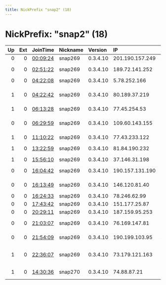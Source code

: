 ```yaml
---
title: NickPrefix "snap2" (18)
---
```


# NickPrefix: "snap2" (18)

|   Up |   Ext | JoinTime                                                                                            | Nickname   | Version   | IP              | AS                                       | CC   |   ORp |   Dirp | OS    | Contact   |   eFamMembers |
|-----:|------:|:----------------------------------------------------------------------------------------------------|:-----------|:----------|:----------------|:-----------------------------------------|:-----|------:|-------:|:------|:----------|--------------:|
|    0 |     0 | [00:09:24](https://metrics.torproject.org/rs.html#details/90BFD6751A711F1D6BC75B393A88F9135DC6B004) | snap269    | 0.3.4.10  | 201.190.157.249 | ARLINK S.A.                              | ar   | 41527 |      0 | Linux | None      |             1 |
|    0 |     0 | [02:51:22](https://metrics.torproject.org/rs.html#details/0476AAFBF5A9C2C3D3A518F18A4EC16A3F295C38) | snap269    | 0.3.4.10  | 189.72.141.252  | Brasil Telecom S/A - Filial Distrito Fed | br   | 36383 |      0 | Linux | None      |             1 |
|    0 |     0 | [04:22:08](https://metrics.torproject.org/rs.html#details/1D886E26678EAD7B2BC335273E722E5E814CC03C) | snap269    | 0.3.4.10  | 5.78.252.166    | Pars Online PJS                          | ir   | 45309 |      0 | Linux | None      |             1 |
|    1 |     0 | [04:22:42](https://metrics.torproject.org/rs.html#details/D87E6B5DC3042C7EB59497160CF0682F9616E54D) | snap269    | 0.3.4.10  | 80.189.37.219   | British Telecommunications PLC           | gb   | 39009 |      0 | Linux | None      |             1 |
|    1 |     0 | [06:13:28](https://metrics.torproject.org/rs.html#details/6218CAD6DA8EE207594B420680DF5AB5F9F8D72D) | snap269    | 0.3.4.10  | 77.45.254.53    | Rostelecom                               | ru   | 42529 |      0 | Linux | None      |             1 |
|    0 |     0 | [06:29:59](https://metrics.torproject.org/rs.html#details/6831BBF56E88827809F1AE78A8108229F67B7C39) | snap269    | 0.3.4.10  | 109.60.143.155  | Closed Joint Stock Company TransTeleCom  | ru   | 34907 |      0 | Linux | None      |             1 |
|    1 |     0 | [11:10:22](https://metrics.torproject.org/rs.html#details/C5067C3D14D2872FEBDA43DFB01F6C3946F5425D) | snap269    | 0.3.4.10  | 77.43.233.122   | MTS PJSC                                 | ru   | 37423 |      0 | Linux | None      |             1 |
|    1 |     0 | [13:22:59](https://metrics.torproject.org/rs.html#details/4601F50E2CE3938D5B97E16146B05B465265905B) | snap269    | 0.3.4.10  | 81.84.190.232   | Nos Comunicacoes, S.A.                   | pt   | 36393 |      0 | Linux | None      |             1 |
|    1 |     0 | [15:56:10](https://metrics.torproject.org/rs.html#details/2E2A2E7731CFDF93FBF8C9BD993D71A4502D2AE8) | snap269    | 0.3.4.10  | 37.146.31.198   | PVimpelCom                               | ru   | 39386 |      0 | Linux | None      |             1 |
|    0 |     0 | [16:04:42](https://metrics.torproject.org/rs.html#details/3F28A174B306B3A8A78EA16E5871800FCD57E03B) | snap269    | 0.3.4.10  | 190.157.131.190 | Telmex Colombia S.A.                     | co   | 42549 |      0 | Linux | None      |             1 |
|    0 |     0 | [16:13:49](https://metrics.torproject.org/rs.html#details/A133B5B506E1EA39C6BC5FD60D9622F9E99310B5) | snap269    | 0.3.4.10  | 146.120.81.40   | Unet Communication LLC                   | ru   | 46567 |      0 | Linux | None      |             1 |
|    0 |     0 | [16:24:33](https://metrics.torproject.org/rs.html#details/47B78B9B6A84FC3004A71CC48EFAA8F3238E2607) | snap269    | 0.3.4.10  | 78.246.62.99    | Free SAS                                 | fr   | 35399 |      0 | Linux | None      |             1 |
|    0 |     0 | [17:43:42](https://metrics.torproject.org/rs.html#details/20284D51D3EBA503EA49380B35BEF7AE829F3969) | snap269    | 0.3.4.10  | 151.177.25.87   | Com Hem AB                               | se   | 46755 |      0 | Linux | None      |             1 |
|    0 |     0 | [20:29:11](https://metrics.torproject.org/rs.html#details/353BF8A769D5BFF79647496884DD16952A9E7C05) | snap269    | 0.3.4.10  | 187.159.95.253  | Uninet S.A. de C.V.                      | mx   | 35357 |      0 | Linux | None      |             1 |
|    0 |     0 | [21:03:07](https://metrics.torproject.org/rs.html#details/0739DA766D4847A7B3512AFDE545111ED4392EA5) | snap269    | 0.3.4.10  | 76.169.147.81   | Time Warner Cable Internet LLC           | us   | 39565 |      0 | Linux | None      |             1 |
|    0 |     0 | [21:54:09](https://metrics.torproject.org/rs.html#details/7AE5E4D4FA64C0868310624877C61896ED4DC44B) | snap269    | 0.3.4.10  | 190.199.103.95  | CANTV Servicios, Venezuela               | ve   | 35776 |      0 | Linux | None      |             1 |
|    1 |     0 | [22:36:07](https://metrics.torproject.org/rs.html#details/2E8ADBBD40A90094913AF5D9EDA5F790AA7CF89A) | snap269    | 0.3.4.10  | 73.179.121.163  | Comcast Cable Communications, LLC        | us   | 43213 |      0 | Linux | None      |             1 |
|    1 |     0 | [14:30:36](https://metrics.torproject.org/rs.html#details/D7036C6BD402A672F51EAC119D7A49FACB90244C) | snap270    | 0.3.4.10  | 74.88.87.21     | Cablevision Systems Corp.                | us   | 37787 |      0 | Linux | None      |             1 |
